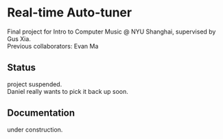 # Real-time Auto-tuner
Final project for Intro to Computer Music @ NYU Shanghai, supervised by Gus Xia.  
Previous collaborators: Evan Ma  

## Status
project suspended.  
Daniel really wants to pick it back up soon.  

## Documentation
under construction.  
